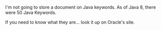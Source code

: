 
I'm not going to store a document on Java keywords. As of Java 8, there were 50 Java Keywords. 

If you need to know what they are... look it up on Oracle's site. 